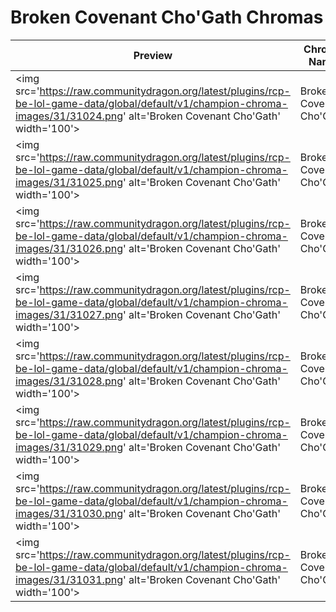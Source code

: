 # Broken Covenant Cho'Gath Chromas

| Preview | Chroma Name | Chroma ID |
|---|---|---|
| <img src='https://raw.communitydragon.org/latest/plugins/rcp-be-lol-game-data/global/default/v1/champion-chroma-images/31/31024.png' alt='Broken Covenant Cho'Gath' width='100'> | Broken Covenant Cho'Gath | 31024 |
| <img src='https://raw.communitydragon.org/latest/plugins/rcp-be-lol-game-data/global/default/v1/champion-chroma-images/31/31025.png' alt='Broken Covenant Cho'Gath' width='100'> | Broken Covenant Cho'Gath | 31025 |
| <img src='https://raw.communitydragon.org/latest/plugins/rcp-be-lol-game-data/global/default/v1/champion-chroma-images/31/31026.png' alt='Broken Covenant Cho'Gath' width='100'> | Broken Covenant Cho'Gath | 31026 |
| <img src='https://raw.communitydragon.org/latest/plugins/rcp-be-lol-game-data/global/default/v1/champion-chroma-images/31/31027.png' alt='Broken Covenant Cho'Gath' width='100'> | Broken Covenant Cho'Gath | 31027 |
| <img src='https://raw.communitydragon.org/latest/plugins/rcp-be-lol-game-data/global/default/v1/champion-chroma-images/31/31028.png' alt='Broken Covenant Cho'Gath' width='100'> | Broken Covenant Cho'Gath | 31028 |
| <img src='https://raw.communitydragon.org/latest/plugins/rcp-be-lol-game-data/global/default/v1/champion-chroma-images/31/31029.png' alt='Broken Covenant Cho'Gath' width='100'> | Broken Covenant Cho'Gath | 31029 |
| <img src='https://raw.communitydragon.org/latest/plugins/rcp-be-lol-game-data/global/default/v1/champion-chroma-images/31/31030.png' alt='Broken Covenant Cho'Gath' width='100'> | Broken Covenant Cho'Gath | 31030 |
| <img src='https://raw.communitydragon.org/latest/plugins/rcp-be-lol-game-data/global/default/v1/champion-chroma-images/31/31031.png' alt='Broken Covenant Cho'Gath' width='100'> | Broken Covenant Cho'Gath | 31031 |
